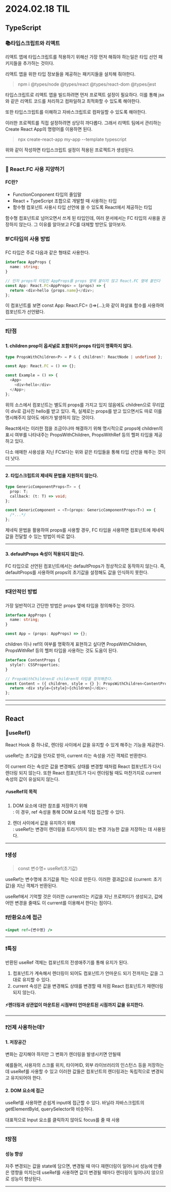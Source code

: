 # 2024.02.18 TIL

## TypeScript

### 📚타입스크립트와 리액트

리액트 앱에 타입스크립트를 적용하기 위해선 가장 먼저 해줘야 하는일은 타입 선언 패키지들을 추가하는 것이다.

리액트 앱을 위한 타입 정보들을 제공하는 패키지들을 설치해 줘야한다.

> npm i @types/node @types/react @types/react-dom @types/jest

타입스크립트로 리액트 앱을 빌드하려면 먼저 프로젝트 설정이 필요하다. 이를 통해 jsx와 같은 리액트 코드를 처리하고 컴파일하고 최적화할 수 있도록 해야한다.

또한 타입스크립트를 이해하고 자바스크립트로 컴파일할 수 있도록 해야한다.

이러한 프로젝트를 직접 설정하려면 상당히 까다롭다. 그래서 리액트 팀에서 관리하는 Create React App의 명령어를 이용하면 된다.

> npx create-react-app my-app --template typescript

위와 같이 작성하면 타입스크립트 설정이 적용된 프로젝트가 생성된다.

---

### 🚨 React.FC 사용 지양하기

#### FC란?

- FunctionConponent 타입의 줄임말
- React + TypeScript 조합으로 개발할 때 사용하는 타입
- 함수형 컴포넌트 사용시 타입 선언에 쓸 수 있도록 React에서 제공하는 타입

함수형 컴포넌트로 넘어오면서 쓰게 된 타입인데, 여러 문서에서는 FC 타입의 사용을 권장하지 않는다. 그 이유를 알아보고 FC를 대체할 방안도 알아보자.

### ❗️FC타입의 사용 방법

FC 타입은 주로 다음과 같은 형태로 사용한다.

```ts
interface AppProps {
  name: string;
}

// 인자 props의 타입인 AppProps를 props 옆에 붙이지 않고 React.FC 옆에 붙인다
const App: React.FC<AppProps> = (props) => {
  return <div>hello {props.name}</div>;
};
```

이 컴포넌트를 보면 const App: React.FC= ()=>{...};와 같이 화살표 함수를 사용하여 컴포넌트가 선언됐다.

---

### ❗️단점

#### 1. children prop이 옵셔널로 포함되어 props 타입이 명확하지 않다.

```ts
type PropsWithChildren<P> = P & { children?: ReactNode | undefined };
```

```ts
const App: React.FC = () => {};

const Example = () => {
  <App>
    <div>hello</div>
  </App>;
};
```

위의 소스에서 컴포넌트는 별도의 props를 가지고 있지 않음에도 children으로 무리없이 div로 감사진 hello를 받고 있다. 즉, 실제로는 props를 받고 있으면서도 따로 이를 명시해주지 않아도 에러가 발생하지 않는 것이다.

React에서는 이러한 점을 조금이나마 해결하기 위해 명시적으로 props에 children의 표시 여부를 나타내주는 PropsWithChildren, PropsWithRef 등의 헬퍼 타입을 제공하고 있다.

다소 애매한 사용성을 지닌 FC보다는 위와 같은 타입들을 통해 타입 선언을 해주는 것이 더 낫다.

---

#### 2. 타입스크립트의 제네릭 문법을 지원하지 않는다.

```ts
type GenericComponentProps<T> = {
  prop: T;
  callback: (t: T) => void;
};

const GenericComponent = <T>(props: GenericComponentProps<T>) => {
  /*...*/
};
```

제네릭 문법을 활용하여 props를 사용할 경우, FC 타입을 사용하면 컴포넌트에 제네릭 값을 전달할 수 있는 방법이 따로 없다.

---

#### 3. defaultProps 속성이 적용되지 않는다.

FC 타입으로 선언된 컴포넌트에서는 defaultProps가 정상적으로 동작하지 않는다. 즉, defaultProps를 사용하여 props의 초기값을 설정해도 값을 인식하지 못한다.

---

### ❗️대안적인 방법

가장 일반적이고 간단한 방법은 props 옆에 타입을 정의해주는 것이다.

```ts
interface AppProps {
  name: string;
}

const App = (props: AppProps) => {};
```

children 이나 ref의 여부를 명확하게 표현하고 싶다면 PropsWithChildren, PropsWithRef 등의 헬퍼 타입을 사용하는 것도 도움이 된다.

```ts
interface ContentProps {
  style?: CSSProperties;
}

// PropsWithChildren로 children의 타입을 정의해준다.
const Content = ({ children, style = {} }: PropsWithChildren<ContentProps>) => {
  return <div style={style}>{children}</div>;
};
```

---

---

## React

### 🚨useRef()

React Hook 중 하나로, 렌더링 사이에서 값을 유지할 수 있게 해주는 기능을 제공한다.

useRef는 초기값을 인자로 받아, current 라는 속성을 가진 객체르 반환한다.

이 current 라는 속성은 값을 변경해도 상태를 변경할 때처럼 React 컴포넌트가 다시 렌더링 되지 않는다. 또한 React 컴포넌트가 다시 렌더링될 때도 마찬가지로 current 속성의 값이 유실되지 않는다.

#### ⚡️useRef의 목적

1. DOM 요소에 대한 참조를 저장하기 위해<br>
   : 이 경우, ref 속성을 통해 DOM 요소에 직접 접근할 수 있다.

2. 렌더 사이에서 값을 유지하기 위해<br>
   : useRef는 변경이 렌더링을 트리거하지 않는 변경 가능한 값을 저장하는 데 사용된다.

---

### ❗️생성

> const 변수명= useRef(초기값)

useRef는 변수명에 초기값을 적는 식으로 만든다. 이러한 결과값으로 {current: 초기값}을 지닌 객체가 반환된다.

useRef에서 기억할 것은 이러한 current라는 키값을 지닌 프로퍼티가 생성되고, 값에 어떤 변경을 줄때도 이 current를 이용해서 한다는 점이다.

### ❗️반환요소에 접근

```jsx
<input ref={변수명} />
```

---

### ❗️특징

반환된 useRef 객체는 컴포넌트의 전생애주기를 통해 유지가 된다.

1. 컴포넌트가 계속해서 렌더링이 되어도 컴포넌트가 언마운드 되기 전까지는 값을 그대로 유지할 수 있다.
2. current 속성은 값을 변경해도 상태를 변경할 때 처럼 React 컴포넌트가 재랜더링 되지 않는다.

#### ⚡️렌더링과 상관없이 마운트된 시점부터 언마운트된 시점까지 값을 유지한다.

---

### ❗️언제 사용하는데?

#### 1. 저장공간

변화는 감지해야 하지만 그 변화가 렌더링을 발생시키면 안될때

예를들어, 사용자의 스크롤 위치, 타이머ID, 외부 라이브러리의 인스턴스 등을 저장하는데 useRef를 사용할 수 있고 이러한 값들은 컴포넌트의 렌더링과는 독립적으로 변경되고 유지되어야 한다.

#### 2. DOM 요소에 접근

useRef를 사용하면 손쉽게 input에 접근할 수 있다. 바닐라 자바스크립트의 getElementById, querySelector와 비슷하다.

대표적으로 Input 요소를 클릭하지 않아도 focus를 줄 때 사용

---

### ❗️장점

#### 성능 향상

자주 변경되는 값을 state에 담으면, 변경될 때 마다 재렌더링이 일어나서 성능에 안좋은 영향을 미치는데 useRef를 사용하면 값이 변경될 때마다 렌더링이 일어나지 않으므로 성능이 향상된다.

---
